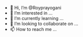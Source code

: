 - 👋 Hi, I’m @Royprayogani
- 👀 I’m interested in ...
- 🌱 I’m currently learning ...
- 💞️ I’m looking to collaborate on ...
- 📫 How to reach me ...

<!---
Royprayogani/Royprayogani is a ✨ special ✨ repository because its `README.md` (this file) appears on your GitHub profile.
You can click the Preview link to take a look at your changes.
--->
